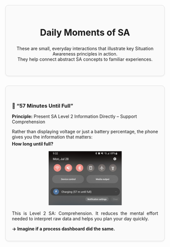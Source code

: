 <div style="display: flex; flex-direction: row; align-items: flex-start;">

<div style="flex: 1;">

<!-- Header Card -->
<div style="border: 1px solid #ddd; border-radius: 10px; padding: 30px 20px; margin: 30px 0; background-color: #fafafa; box-shadow: 0 2px 4px rgba(0,0,0,0.05); text-align: center;">
  <div style="max-width: 600px; margin: 0 auto;">
    <h1 style="margin-bottom: 25px;">Daily Moments of SA</h1>
    <p>These are small, everyday interactions that illustrate key Situation Awareness principles in action.<br>They help connect abstract SA concepts to familiar experiences.</p>
  </div>
</div>

<!-- 57 Minutes Until Full Card -->
<div id="57-min-until-full" style="border: 1px solid #ddd; border-radius: 10px; padding: 30px 20px; margin: 30px 0; background-color: #fafafa; box-shadow: 0 2px 4px rgba(0,0,0,0.05);">
  <h3 style="margin-bottom: 15px;">📱 “57 Minutes Until Full”</h3>
  <p><strong>Principle:</strong> Present SA Level 2 Information Directly – Support Comprehension</p>
  <p style="margin-bottom: 15px; max-width: 1000px; text-align: justify; text-justify: inter-word;">
    Rather than displaying voltage or just a battery percentage, the phone gives you the information that matters:<br>
    <span style="display:block; height:5.0px;"></span>
    <strong>How long until full?</strong>
  </p>
    <div style="text-align: center; margin-top: 0px;">
    <img src="../images/samoments_time_until_full.jpg" alt="Liquor Inventory Summary" width="50%" />
  </div>

  <p style="margin-bottom: 15px; max-width: 1000px; text-align: justify; text-justify: inter-word;">
    This is Level 2 SA: Comprehension. It reduces the mental effort needed to interpret raw data and helps you plan your day quickly.
  </p>
  <p style="margin-bottom: 0px; max-width: 1000px; text-align: justify; text-justify: inter-word;">
    <strong>→ Imagine if a process dashboard did the same.</strong>
  </p>
</div>
</div>
</div>
